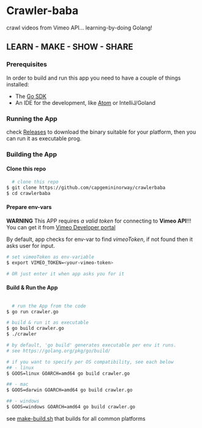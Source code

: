  Crawler-baba  
==============  

crawl videos from Vimeo API... learning-by-doing Golang!    

## LEARN - MAKE - SHOW - SHARE   

### Prerequisites

In order to build and run this app you need to have a couple of things installed:  

- The [Go SDK](https://golang.org)   
- An IDE for the development, like [Atom](https://atom.io) or IntelliJ/Goland       

### Running the App   
check [Releases](https://github.com/CapgeminiNorway/crawlerbaba/releases) to download the binary suitable for your platform, then you can run it as executable prog.  

### Building the App  

#### Clone this repo     

```bash
  # clone this repo  
$ git clone https://github.com/capgemininorway/crawlerbaba  
$ cd crawlerbaba  

```   

#### Prepare env-vars  

**WARNING** This APP requires _a valid token_ for connecting to **Vimeo API**!!!          
You can get it from [Vimeo Developer portal](https://developer.vimeo.com/api/start)    

By default, app checks for env-var to find _vimeoToken_, if not found then it asks user for input.            
```bash
# set vimeoToken as env-variable    
$ export VIMEO_TOKEN=<your-vimeo-token>     

# OR just enter it when app asks you for it     

```

#### Build & Run the App        

```bash

  # run the App from the code    
$ go run crawler.go

# build & run it as executable 
$ go build crawler.go
$ ./crawler  

# by default, 'go build' generates executable per env it runs.  
# see https://golang.org/pkg/go/build/    

# if you want to specify per OS compatibility, see each below      
## - linux   
$ GOOS=linux GOARCH=amd64 go build crawler.go     

## - mac   
$ GOOS=darwin GOARCH=amd64 go build crawler.go  

## - windows   
$ GOOS=windows GOARCH=amd64 go build crawler.go    

```

see [make-build.sh](make-build.sh) that builds for all common platforms

